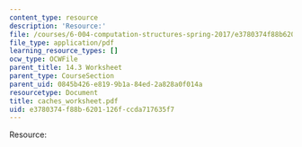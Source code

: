 ```yaml
---
content_type: resource
description: 'Resource:'
file: /courses/6-004-computation-structures-spring-2017/e3780374f88b6201126fccda717635f7_caches_worksheet.pdf
file_type: application/pdf
learning_resource_types: []
ocw_type: OCWFile
parent_title: 14.3 Worksheet
parent_type: CourseSection
parent_uid: 0845b426-e819-9b1a-84ed-2a828a0f014a
resourcetype: Document
title: caches_worksheet.pdf
uid: e3780374-f88b-6201-126f-ccda717635f7
---
```

Resource:

